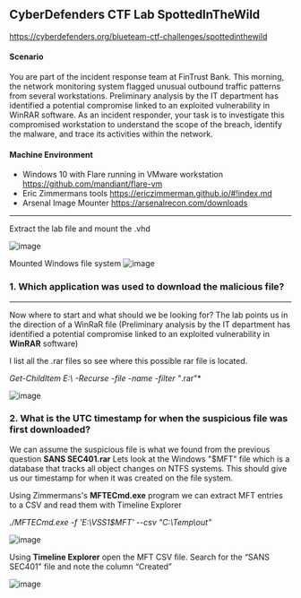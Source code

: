 CyberDefenders CTF Lab SpottedInTheWild
---


https://cyberdefenders.org/blueteam-ctf-challenges/spottedinthewild
#### Scenario

You are part of the incident response team at FinTrust Bank. This morning, the network monitoring system flagged unusual outbound traffic patterns from several workstations. Preliminary analysis by the IT department has identified a potential compromise linked to an exploited vulnerability in WinRAR software.
As an incident responder, your task is to investigate this compromised workstation to understand the scope of the breach, identify the malware, and trace its activities within the network.



#### Machine Environment 

- Windows 10 with Flare running in VMware workstation https://github.com/mandiant/flare-vm
- Eric Zimmermans tools https://ericzimmerman.github.io/#!index.md 
- Arsenal Image Mounter https://arsenalrecon.com/downloads


---
Extract the lab file and mount the .vhd 
 
![image](https://github.com/user-attachments/assets/b24aafa1-dcf7-4059-b01b-360854b49f8b)

Mounted Windows file system
![image](https://github.com/user-attachments/assets/f0e87a3b-a78e-4bc4-8743-d2bcb9070dbe)


### 1.  Which application was used to download the malicious file?
---

Now where to start and what should we be looking for? The lab points us in the direction of a WinRaR file (Preliminary analysis by the IT department has identified a potential compromise linked to an exploited vulnerability in **WinRAR** software)

I list all the .rar files so see where this possible rar file is located.  

*Get-ChildItem E:\ -Recurse -file -name -filter "*.rar"*

![image](https://github.com/user-attachments/assets/cfb73d01-6be1-4a3f-be01-7b40c7521f66)

### 2.  What is the UTC timestamp for when the suspicious file was first downloaded?

We can assume the suspicious file is what we found from the previous question **SANS SEC401.rar**
Lets look at the Windows "$MFT" file which is a database that tracks all object changes on NTFS systems.  This should give us our timestamp for when it was created on the file system.

Using Zimmermans's **MFTECmd.exe** program we can extract MFT entries to a CSV and read them with Timeline Explorer

*./MFTECmd.exe -f 'E:\VSS1\$MFT' --csv "C:\Temp\out"*

![image](https://github.com/user-attachments/assets/0430052f-4823-4280-b562-8b1d5b84791e)

Using **Timeline Explorer** open the MFT CSV file.
Search for the “SANS SEC401" file and note the column “Created”

![image](https://github.com/user-attachments/assets/15a06fc1-4c2b-4e12-bccd-3843b48da0cd)








